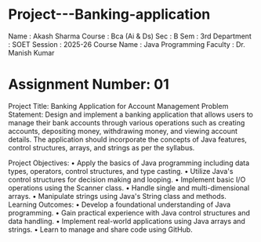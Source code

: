 # Project---Banking-application

Name : Akash Sharma
Course : Bca (Ai & Ds) Sec : B
Sem : 3rd
Department : SOET 
Session : 2025-26 
Course Name : Java Programming 
Faculty : Dr. Manish Kumar 

# Assignment Number: 01 
Project Title: Banking Application for Account Management 
Problem Statement: 
Design and implement a banking application that allows users to manage their bank accounts through various operations such as creating accounts, depositing money, withdrawing money, and viewing account details. The application should incorporate the concepts of Java features, control structures, arrays, and strings as per the syllabus.

Project Objectives: 
•	Apply the basics of Java programming including data types, operators, control structures, and type casting. 
•	Utilize Java's control structures for decision making and looping. 
•	Implement basic I/O operations using the Scanner class. 
•	Handle single and multi-dimensional arrays. 
•	Manipulate strings using Java's String class and methods. 
Learning Outcomes: 
•	Develop a foundational understanding of Java programming. 
•	Gain practical experience with Java control structures and data handling. 
•	Implement real-world applications using Java arrays and strings. 
•	Learn to manage and share code using GitHub. 

